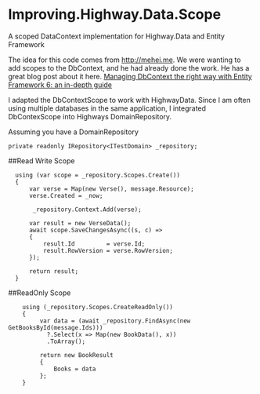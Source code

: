 # Improving.Highway.Data.Scope
A scoped DataContext implementation for Highway.Data and Entity Framework

The idea for this code comes from http://mehei.me.  We were wanting to add scopes to the DbContext, and he had already done the work.
He has a great blog post about it here. [Managing DbContext the right way with Entity Framework 6: an in-depth guide](http://mehdi.me/ambient-dbcontext-in-ef6/)

I adapted the DbContextScope to work with HighwayData.  Since I am often using multiple databases in the same application, 
I integrated DbContexScope into Highways DomainRepository.

Assuming you have a DomainRepository

    private readonly IRepository<ITestDomain> _repository;



##Read Write Scope

      using (var scope = _repository.Scopes.Create())  
      {
          var verse = Map(new Verse(), message.Resource);
          verse.Created = _now;

           _repository.Context.Add(verse);

          var result = new VerseData();
          await scope.SaveChangesAsync((s, c) =>
          {
              result.Id         = verse.Id;
              result.RowVersion = verse.RowVersion;
          });

          return result;
      }


##ReadOnly Scope
        
        using (_repository.Scopes.CreateReadOnly())
        {
             var data = (await _repository.FindAsync(new GetBooksById(message.Ids)))
               ?.Select(x => Map(new BookData(), x))
               .ToArray();

             return new BookResult
             {
                 Books = data
             };
        }

